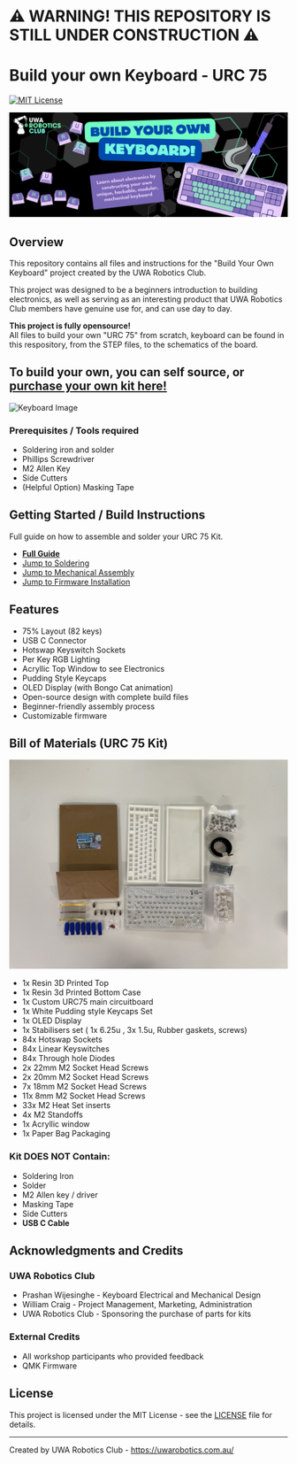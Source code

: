 # ⚠️ WARNING! THIS REPOSITORY IS STILL UNDER CONSTRUCTION ⚠️


# Build your own Keyboard - URC 75

[![MIT License](https://img.shields.io/badge/License-MIT-blue.svg)](https://opensource.org/licenses/MIT)

![Banner](/img/Banner.jpg)

## Overview

This repository contains all files and instructions for the "Build Your Own Keyboard" project created by the UWA Robotics Club. 

This project was designed to be a beginners introduction to building electronics, as well as serving as an interesting product that UWA Robotics Club members have genuine use for, and can use day to day. 

**This project is fully opensource!**<br/>
All files to build your own "URC 75" from scratch, keyboard can be found in this respository, from the STEP files, to the schematics of the board. 

## To build your own, you can self source, or [purchase your own kit here!](https://uwarobotics.com.au/keyboard)

![Keyboard Image](/img/Rainbow%20LED.gif)

### Prerequisites / Tools required
- Soldering iron and solder
- Phillips Screwdriver 
- M2 Allen Key
- Side Cutters
- (Helpful Option) Masking Tape


## Getting Started / Build Instructions
Full guide on how to assemble and solder your URC 75 Kit. 
- [**Full Guide**]()
- [Jump to Soldering]()
- [Jump to Mechanical Assembly]()
- [Jump to Firmware Installation]()

## Features
- 75% Layout (82 keys)
- USB C Connector
- Hotswap Keyswitch Sockets
- Per Key RGB Lighting
- Acryllic Top Window to see Electronics
- Pudding Style Keycaps
- OLED Display (with Bongo Cat animation)
- Open-source design with complete build files
- Beginner-friendly assembly process
- Customizable firmware


## Bill of Materials (URC 75 Kit)
![Kit Image](/img/Kit.JPG)
- 1x Resin 3D Printed Top 
- 1x Resin 3d Printed Bottom Case 
- 1x Custom URC75 main circuitboard
- 1x White Pudding style Keycaps Set
- 1x OLED Display
- 1x Stabilisers set ( 1x 6.25u , 3x 1.5u, Rubber gaskets, screws)
- 84x Hotswap Sockets
- 84x Linear Keyswitches
- 84x Through hole Diodes
- 2x 22mm M2 Socket Head Screws
- 2x 20mm M2 Socket Head Screws
- 7x 18mm M2 Socket Head Screws
- 11x 8mm M2 Socket Head Screws
- 33x M2 Heat Set inserts
- 4x M2 Standoffs
- 1x Acryllic window
- 1x Paper Bag Packaging 

### Kit DOES NOT Contain: 
- Soldering Iron 
- Solder 
- M2 Allen key / driver
- Masking Tape
- Side Cutters
- **USB C Cable**


## Acknowledgments and Credits

### UWA Robotics Club 
- Prashan Wijesinghe  - Keyboard Electrical and Mechanical Design 
- William Craig - Project Management, Marketing, Administration 
- UWA Robotics Club - Sponsoring the purchase of parts for kits
### External Credits
- All workshop participants who provided feedback
- QMK Firmware


## License

This project is licensed under the MIT License - see the [LICENSE](LICENSE) file for details.

---

Created by UWA Robotics Club - https://uwarobotics.com.au/